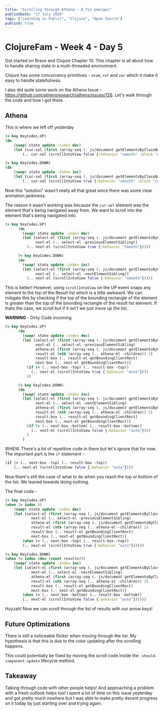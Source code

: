 ```yaml
---
title: "Scrolling through Athena - A fix emerges"
publishDate: "17 July 2020"
tags: ["Learning in Public", "Clojure", "Open Source"]
publish: true
---
```


# ClojureFam - Week 4 - Day 5

Got started on Brave and Clojure Chapter 10. This chapter is all about how to handle sharing state in a multi-threaded environment.

Clojure has some concurrency primitives - `atom`, `ref` and `var` which it make it easy to handle statefulness.

I also did quite some work on the Athena Issue - https://github.com/athensresearch/athens/issues/126. Let's walk through the code and how I got there.

## Athena

This is where we left off yesterday

```clojure
(= key KeyCodes.UP)
(do
    (swap! state update :index dec)
    (let [cur-sel (first (array-seq (. js/document getElementsByClassName "selected")))]
        (.. cur-sel (scrollIntoView false {:behavior "smooth" :block "center"}))))

(= key KeyCodes.DOWN)
(do
    (swap! state update :index inc)
    (let [cur-sel (first (array-seq (. js/document getElementsByClassName "selected")))]
        (.. cur-sel (scrollIntoView true {:behavior "smooth" :block "center"}))))
```

Now this "solution" wasn't really all that great since there was some clear animation jankiness.

The reason it wasn't working was because the `cur-sel` element was the element that's being navigated away from. We want to scroll into the element that's being navigated _into_.

```clojure
(= key KeyCodes.UP)
      (do
        (swap! state update :index dec)
        (let [select-el (first (array-seq (. js/document getElementsByClassName "selected")))
              next-el (.. select-el -previousElementSibling)]
          (.. next-el (scrollIntoView true {:behavior "smooth"}))))

      (= key KeyCodes.DOWN)
      (do
        (swap! state update :index inc)
        (let [select-el (first (array-seq (. js/document getElementsByClassName "selected")))
              next-el (.. select-el -nextElementSibling)]
          (.. next-el (scrollIntoView false {:behavior "smooth"}))))
```

This is better! However, using `scrollIntoView` on the UP event snaps any element to the top of the Result list which is a little awkward. We can mitigate this by checking if the top of the bounding rectangle of the element is greater than the top of the bounding rectangle of the result list element. If thats the case, we scroll but if it isn't we just move up the list.

**WARNING** - Dirty Code incoming

```clojure
(= key KeyCodes.UP)
      (do
        (swap! state update :index dec)
        (let [select-el (first (array-seq (. js/document getElementsByClassName "selected")))
              next-el (.. select-el -previousElementSibling)
              athena-el (first (array-seq (. js/document getElementsByClassName "athena")))
              result-el (nth (array-seq (.. athena-el -children)) 2)
              result-box (.. result-el getBoundingClientRect)
              next-box (.. next-el getBoundingClientRect)]
          (if (< (.. next-box -top) (.. result-box -top))
            (.. next-el (scrollIntoView true {:behavior "auto"})))
          ))

      (= key KeyCodes.DOWN)
      (do
        (swap! state update :index inc)
        (let [select-el (first (array-seq (. js/document getElementsByClassName "selected")))
              next-el (.. select-el -nextElementSibling)
              athena-el (first (array-seq (. js/document getElementsByClassName "athena")))
              result-el (nth (array-seq (.. athena-el -children)) 2)
              result-box (.. result-el getBoundingClientRect)
              next-box (.. next-el getBoundingClientRect)]
          (if (> (.. next-box -bottom) (.. result-box -bottom))
            (.. next-el (scrollIntoView false {:behavior "auto"})))
          )
        )
```

WHEW. There's a lot of repetitive code in there but let's ignore that for now. The important part is the `if` statement -

```clojure
(if (> (.. next-box -top) (.. result-box -top))
    (.. next-el (scrollIntoView false {:behavior "auto"})))
```

Now there's still the case of what to do when you reach the top or bottom of the list. We leaned towards doing nothing.

The final code -

```clojure
(= key KeyCodes.UP)
(when (> index 0)
    (swap! state update :index dec)
    (let [select-el (first (array-seq (. js/document getElementsByClassName "selected")))
            next-el (.. select-el -previousElementSibling)
            athena-el (first (array-seq (. js/document getElementsByClassName "athena")))
            result-el (nth (array-seq (.. athena-el -children)) 2)
            result-box (.. result-el getBoundingClientRect)
            next-box (.. next-el getBoundingClientRect)]
        (when (< (.. next-box -top) (.. result-box -top))
        (.. next-el (scrollIntoView true {:behavior "auto"})))))

(= key KeyCodes.DOWN)
(when (< index (dec (count results)))
    (swap! state update :index inc)
    (let [select-el (first (array-seq (. js/document getElementsByClassName "selected")))
            next-el (.. select-el -nextElementSibling)
            athena-el (first (array-seq (. js/document getElementsByClassName "athena")))
            result-el (nth (array-seq (.. athena-el -children)) 2)
            result-box (.. result-el getBoundingClientRect)
            next-box (.. next-el getBoundingClientRect)]
        (when (> (.. next-box -bottom) (.. result-box -bottom))
        (.. next-el (scrollIntoView false {:behavior "auto"})))))
```

Huzzah! Now we can scroll through the list of results with our arrow keys!

## Future Optimizations

There is still a noticeable flicker when moving through the list. My hypothesis is that this is due to the color updating after the scrolling happens.

This could potentially be fixed by moving the scroll code inside the `:should-component-update` lifecycle method.

## Takeaway

Talking through code with other people helps! And approaching a problem with a fresh outlook helps too! I spent a lot of time on this issue yesterday and got pretty much nowhere but I was able to make pretty decent progress on it today by just starting over and trying again.
